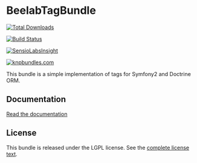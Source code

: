 BeelabTagBundle
================

[![Total Downloads](https://poser.pugx.org/beelab/tag-bundle/downloads.png)](https://packagist.org/packages/beelab/tag-bundle)

[![Build Status](https://travis-ci.org/Bee-Lab/BeelabTagBundle.png?branch=master)](https://travis-ci.org/Bee-Lab/BeelabTagBundle)

[![SensioLabsInsight](https://insight.sensiolabs.com/projects/5e574605-806a-4a07-9dd5-fa57b3145b3e/big.png)](https://insight.sensiolabs.com/projects/5e574605-806a-4a07-9dd5-fa57b3145b3e)

[![knpbundles.com](http://knpbundles.com/Bee-Lab/BeelabTagBundle/badge)](http://knpbundles.com/Bee-Lab/BeelabTagBundle)

This bundle is a simple implementation of tags for Symfony2 and Doctrine ORM.

Documentation
-------------

[Read the documentation](Resources/doc/index.md)

License
-------

This bundle is released under the LGPL license. See the [complete license text](Resources/meta/LICENSE).
